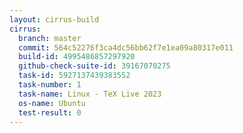 ```yaml
---
layout: cirrus-build
cirrus:
  branch: master
  commit: 564c52276f3ca4dc56bb62f7e1ea09a80317e011
  build-id: 4995486857297920
  github-check-suite-id: 39167070275
  task-id: 5927137439383552
  task-number: 1
  task-name: Linux - TeX Live 2023
  os-name: Ubuntu
  test-result: 0
---
```

